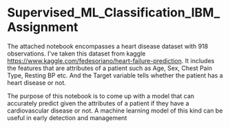 # Supervised_ML_Classification_IBM_Assignment

The attached notebook encompasses a heart disease dataset with 918 observations. I've taken this dataset from kaggle https://www.kaggle.com/fedesoriano/heart-failure-prediction. It includes the features that are attributes of a patient such as Age, Sex, Chest Pain Type, Resting BP etc. And the Target variable tells whether the patient has a heart disease or not.

The purpose of this notebook is to come up with a model that can accurately predict given the attributes of a patient if they have a cardiovascular disease or not. A machine learning model of this kind can be useful in early detection and management
